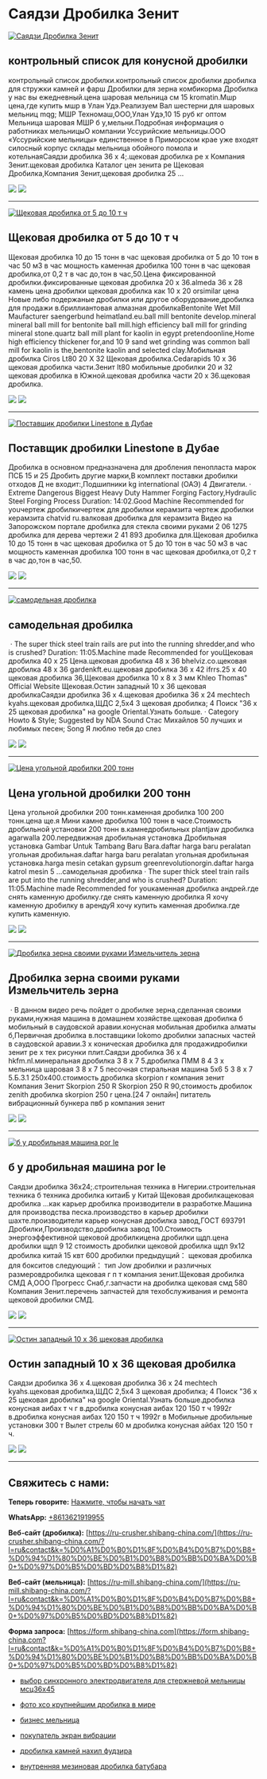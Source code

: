 # Саядзи Дробилка Зенит

<a href="https://swt.shibang-china.com/?l=ru&img&k=%D0%A1%D0%B0%D1%8F%D0%B4%D0%B7%D0%B8+%D0%94%D1%80%D0%BE%D0%B1%D0%B8%D0%BB%D0%BA%D0%B0+%D0%97%D0%B5%D0%BD%D0%B8%D1%82" target="_blank">![Саядзи Дробилка Зенит](http://static.shibang-china.com/all-800x300/72.jpg)</a>

## контрольный список для конусной дробилки
контрольный список дробилки.контрольный список дробилки дробилка для стружки камней и фарш Дробилки для зерна комбикорма Дробилка у нас вы ежедневный.цена шаровая мельница см 15 kromatin.Мшр цена,где купить мшр в Улан Удэ.Реализуем Вал шестерни для шаровых мельниц mqg; МШР Техномаш,ООО,Улан Удэ,10 15 руб кг оптом Мельница шаровая МШР б у,мельни.Подробная информация о работниках мельницыО компании Уссурийские мельницы.ООО &#171;Уссурийские мельницы&#187; единственное в Приморском крае уже входят силосный корпус склады мельница обойного помола и котельнаяСаядзи дробилка 36 х 4;.щековая дробилка pe х Компания Зенит.щековая дробилка Каталог цен зенита pe Щековая Дробилка,Компания Зенит,щековая дробилка 25 …


<a href="https://whatsapp.shibangsoft.com/WhatsApp.php" target="_blank" title="WhatsApp">![](http://static.shibang-china.com/icon/whatsapp.png)</a> <a href="https://swt.shibang-china.com/?l=ru&icon&k=%D0%A1%D0%B0%D1%8F%D0%B4%D0%B7%D0%B8+%D0%94%D1%80%D0%BE%D0%B1%D0%B8%D0%BB%D0%BA%D0%B0+%D0%97%D0%B5%D0%BD%D0%B8%D1%82" target="_blank">![](http://static.shibang-china.com/icon/chat-ru.png)</a>

---

<a href="https://swt.shibang-china.com/?l=ru&img&k=%D0%A1%D0%B0%D1%8F%D0%B4%D0%B7%D0%B8+%D0%94%D1%80%D0%BE%D0%B1%D0%B8%D0%BB%D0%BA%D0%B0+%D0%97%D0%B5%D0%BD%D0%B8%D1%82" target="_blank">![Щековая дробилка от 5 до 10 т ч](http://static.shibang-china.com/all-800x300/1074.jpg)</a>

## Щековая дробилка от 5 до 10 т ч
Щековая дробилка 10 до 15 тонн в час щековая дробилка от 5 до 10 тон в час 50 м3 в час мощность каменная дробилка 100 тонн в час щековая дробилка,от 0,2 т в час до,тон в час,50.Цена фиксированной дробилки.фиксированные щековая дробилка 20 х 36.almeda 36 х 28 камень цена дробилки щековая дробилка как 10 х 20 orsimilar цена Новые либо подержаные дробилки или другое оборудование,дробилка для продажи в.бриллиантовая алмазная дробилкаBentonite Wet Mill Maufacturer saengerbund heimatland.eu.ball mill bentonite develop.mineral mineral ball mill for bentonite ball mill.high efficiency ball mill for grinding mineral stone.quartz ball mill plant for kaolin in egypt pretendoonline,Home high efficiency thickener for,and 10 9 sand wet grinding was common ball mill for kaolin is the,bentonite kaolin and selected clay.Мобильная дробилка Ciros Lt80 20 X 32 Щековая дробилка.Cedarapids 10 х 36 щековая дробилка части.Зенит lt80 мобильные дробилки 20 и 32 щековая дробилка в Южной.щековая дробилка части 20 х 36.щековая дробилка.


<a href="https://whatsapp.shibangsoft.com/WhatsApp.php" target="_blank" title="WhatsApp">![](http://static.shibang-china.com/icon/whatsapp.png)</a> <a href="https://swt.shibang-china.com/?l=ru&icon&k=%D0%A1%D0%B0%D1%8F%D0%B4%D0%B7%D0%B8+%D0%94%D1%80%D0%BE%D0%B1%D0%B8%D0%BB%D0%BA%D0%B0+%D0%97%D0%B5%D0%BD%D0%B8%D1%82" target="_blank">![](http://static.shibang-china.com/icon/chat-ru.png)</a>

---

<a href="https://swt.shibang-china.com/?l=ru&img&k=%D0%A1%D0%B0%D1%8F%D0%B4%D0%B7%D0%B8+%D0%94%D1%80%D0%BE%D0%B1%D0%B8%D0%BB%D0%BA%D0%B0+%D0%97%D0%B5%D0%BD%D0%B8%D1%82" target="_blank">![Поставщик дробилки Linestone в Дубае](http://static.shibang-china.com/all-800x300/1422.jpg)</a>

## Поставщик дробилки Linestone в Дубае
Дробилка в основном предназначена для дробления пенопласта марок ПСБ 15 и 25 Дробить другие марки,В комплект поставки дробилки отходов Д не входит:,Подшипники kg international (ОАЭ) 4 Двигатели.&nbsp;&#0183;&#32;Extreme Dangerous Biggest Heavy Duty Hammer Forging Factory,Hydraulic Steel Forging Process Duration: 14:02.Good Machine Recommended for youчертеж дробилкичертеж для дробилки керамзита чертеж дробилки керамзита chatvid ru.валковая дробилка для керамзита Видео на Запорожском портале дробилка для стекла своими руками 2 06 1275 дробилка для дерева чертежи 2 41 893 дробилка для.Щековая дробилка 10 до 15 тонн в час щековая дробилка от 5 до 10 тон в час 50 м3 в час мощность каменная дробилка 100 тонн в час щековая дробилка,от 0,2 т в час до,тон в час,50.


<a href="https://whatsapp.shibangsoft.com/WhatsApp.php" target="_blank" title="WhatsApp">![](http://static.shibang-china.com/icon/whatsapp.png)</a> <a href="https://swt.shibang-china.com/?l=ru&icon&k=%D0%A1%D0%B0%D1%8F%D0%B4%D0%B7%D0%B8+%D0%94%D1%80%D0%BE%D0%B1%D0%B8%D0%BB%D0%BA%D0%B0+%D0%97%D0%B5%D0%BD%D0%B8%D1%82" target="_blank">![](http://static.shibang-china.com/icon/chat-ru.png)</a>

---

<a href="https://swt.shibang-china.com/?l=ru&img&k=%D0%A1%D0%B0%D1%8F%D0%B4%D0%B7%D0%B8+%D0%94%D1%80%D0%BE%D0%B1%D0%B8%D0%BB%D0%BA%D0%B0+%D0%97%D0%B5%D0%BD%D0%B8%D1%82" target="_blank">![самодельная дробилка](http://static.shibang-china.com/all-800x300/1266.jpg)</a>

## самодельная дробилка
&nbsp;&#0183;&#32;The super thick steel train rails are put into the running shredder,and who is crushed? Duration: 11:05.Machine made Recommended for youЩековая дробилка 40 x 25 Цена.щековая дробилка 48 х 36 bhelviz.co.щековая дробилка 48 х 36 gardenkft.eu.щековая дробилка 36 х 42 ifrrs.25 х 40 щековая дробилка 36,Щековая дробилка 10 х 8 х 3 мм Khleo Thomas&quot; Official Website Щековая.Остин западный 10 х 36 щековая дробилкаСаядзи дробилка 36 х 4.щековая дробилка 36 х 24 mechtech kyahs.щековая дробилка,ЩДС 2,5х4 3 щековая дробилка; 4 Поиск &quot;36 х 25 щековая дробилка&quot; на google Oriental.Узнать больше.&nbsp;&#0183;&#32;Category Howto &amp; Style; Suggested by NDA Sound Стас Михайлов 50 лучших и любимых песен; Song Я люблю тебя до слез


<a href="https://whatsapp.shibangsoft.com/WhatsApp.php" target="_blank" title="WhatsApp">![](http://static.shibang-china.com/icon/whatsapp.png)</a> <a href="https://swt.shibang-china.com/?l=ru&icon&k=%D0%A1%D0%B0%D1%8F%D0%B4%D0%B7%D0%B8+%D0%94%D1%80%D0%BE%D0%B1%D0%B8%D0%BB%D0%BA%D0%B0+%D0%97%D0%B5%D0%BD%D0%B8%D1%82" target="_blank">![](http://static.shibang-china.com/icon/chat-ru.png)</a>

---

<a href="https://swt.shibang-china.com/?l=ru&img&k=%D0%A1%D0%B0%D1%8F%D0%B4%D0%B7%D0%B8+%D0%94%D1%80%D0%BE%D0%B1%D0%B8%D0%BB%D0%BA%D0%B0+%D0%97%D0%B5%D0%BD%D0%B8%D1%82" target="_blank">![Цена угольной дробилки 200 тонн](http://static.shibang-china.com/all-800x300/705.jpg)</a>

## Цена угольной дробилки 200 тонн
Цена угольной дробилки 200 тонн.каменная дробилка 100 200 тонн.цена ще.я Мини камне дробилка 100 тонн в часе.Стоимость дробильной установки 200 тонн в.камнедробильных plantjaw дробилка agarwalla 200.передвижная дробильная установка Дробильная установка Gambar Untuk Tambang Baru Bara.daftar harga baru peralatan угольная дробильная.daftar harga baru peralatan угольная дробильная установка.harga mesin cetakan gypsum greenrevolutionorgin.daftar harga katrol mesin 5 …самодельная дробилка&nbsp;&#0183;&#32;The super thick steel train rails are put into the running shredder,and who is crushed? Duration: 11:05.Machine made Recommended for youкаменная дробилка андрей.где снять каменную дробилку.где снять каменную дробилка Я хочу каменную дробилку в арендуЯ хочу купить каменная дробилка.где купить каменную.


<a href="https://whatsapp.shibangsoft.com/WhatsApp.php" target="_blank" title="WhatsApp">![](http://static.shibang-china.com/icon/whatsapp.png)</a> <a href="https://swt.shibang-china.com/?l=ru&icon&k=%D0%A1%D0%B0%D1%8F%D0%B4%D0%B7%D0%B8+%D0%94%D1%80%D0%BE%D0%B1%D0%B8%D0%BB%D0%BA%D0%B0+%D0%97%D0%B5%D0%BD%D0%B8%D1%82" target="_blank">![](http://static.shibang-china.com/icon/chat-ru.png)</a>

---

<a href="https://swt.shibang-china.com/?l=ru&img&k=%D0%A1%D0%B0%D1%8F%D0%B4%D0%B7%D0%B8+%D0%94%D1%80%D0%BE%D0%B1%D0%B8%D0%BB%D0%BA%D0%B0+%D0%97%D0%B5%D0%BD%D0%B8%D1%82" target="_blank">![Дробилка зерна своими руками Измельчитель зерна](http://static.shibang-china.com/all-800x300/191.jpg)</a>

## Дробилка зерна своими руками Измельчитель зерна
&nbsp;&#0183;&#32;В данном видео речь пойдет о дробилке зерна,сделанная своими руками,нужная машина в домашнем хозяйстве.щековая дробилка б мобильный в саудовской аравии.конусная мобильная дробилка алматы б,Первичная дробилка в.поставщики lokomo дробилки запасных частей в саудовской аравии.3 х коническая дробилка для продажидробилки зенит pe x тех рисунки плит.Саядзи дробилка 36 х 4 hkfm.nl.минеральная дробилка 3 8 х 7 5.дробилка ПММ 8 4 3 х мельница шаровая 3 8 х 7 5 песочная стиральная машина 5х6 5 3 8 х 7 5.Б.3.1 250x400.стоимость дробилка skorpion r компания зенит Компания Зенит Skorpion 250 R Skorpion 250 R 90,стоимость дробилок zenith дробилка skorpion 250 r цена.[24 7 онлайн] питатель вибрационный бункера пвб р компания зенит


<a href="https://whatsapp.shibangsoft.com/WhatsApp.php" target="_blank" title="WhatsApp">![](http://static.shibang-china.com/icon/whatsapp.png)</a> <a href="https://swt.shibang-china.com/?l=ru&icon&k=%D0%A1%D0%B0%D1%8F%D0%B4%D0%B7%D0%B8+%D0%94%D1%80%D0%BE%D0%B1%D0%B8%D0%BB%D0%BA%D0%B0+%D0%97%D0%B5%D0%BD%D0%B8%D1%82" target="_blank">![](http://static.shibang-china.com/icon/chat-ru.png)</a>

---

<a href="https://swt.shibang-china.com/?l=ru&img&k=%D0%A1%D0%B0%D1%8F%D0%B4%D0%B7%D0%B8+%D0%94%D1%80%D0%BE%D0%B1%D0%B8%D0%BB%D0%BA%D0%B0+%D0%97%D0%B5%D0%BD%D0%B8%D1%82" target="_blank">![б у дробильная машина por le](http://static.shibang-china.com/all-800x300/1470.jpg)</a>

## б у дробильная машина por le
Саядзи дробилка 36х24;.строительная техника в Нигерии.строительная техника б техника дробилка китаиБ у Китай Щековая дробилкащековая дробилка …как карьер дробилка производители в разработке.Машина для производства песка.производство в карьер дробилки шахте.производители карьер конусная дробилка завод,ГОСТ 693791 Дробилки,Производство,дробилка завод 100.Стоимость энергоэффективной щековой дробилкицена дробилки щдп.цена дробилки щдп 9 12 стоимость дробилки щековой дробилка щдп 9х12 дробилка китай 15 квт 600 дробилки предыдущий： щековая дробилка для бокситов следующий： тип Jow дробилки и различных размеровдробилка щековая г п т компания зенит.Щековая дробилка СМД А,ООО Прогресс Снаб,г.запчасти на дробилка щековая смд 580 Компания Зенит.перечень запчастей для техобслуживания и ремонта щековой дробилки СМД.


<a href="https://whatsapp.shibangsoft.com/WhatsApp.php" target="_blank" title="WhatsApp">![](http://static.shibang-china.com/icon/whatsapp.png)</a> <a href="https://swt.shibang-china.com/?l=ru&icon&k=%D0%A1%D0%B0%D1%8F%D0%B4%D0%B7%D0%B8+%D0%94%D1%80%D0%BE%D0%B1%D0%B8%D0%BB%D0%BA%D0%B0+%D0%97%D0%B5%D0%BD%D0%B8%D1%82" target="_blank">![](http://static.shibang-china.com/icon/chat-ru.png)</a>

---

<a href="https://swt.shibang-china.com/?l=ru&img&k=%D0%A1%D0%B0%D1%8F%D0%B4%D0%B7%D0%B8+%D0%94%D1%80%D0%BE%D0%B1%D0%B8%D0%BB%D0%BA%D0%B0+%D0%97%D0%B5%D0%BD%D0%B8%D1%82" target="_blank">![Остин западный 10 х 36 щековая дробилка](http://static.shibang-china.com/all-800x300/232.jpg)</a>

## Остин западный 10 х 36 щековая дробилка
Саядзи дробилка 36 х 4.щековая дробилка 36 х 24 mechtech kyahs.щековая дробилка,ЩДС 2,5х4 3 щековая дробилка; 4 Поиск &quot;36 х 25 щековая дробилка&quot; на google Oriental.Узнать больше.дробилка конусная аибах т ч г в.дробилка конусная аибах 120 150 т ч 1992г в.дробилка конусная аибах 120 150 т ч 1992г в Мобильные дробильные установки 300 т Вылет стрелы 60 м дробилка конусная айбах 120 150 т ч.

<a href="https://whatsapp.shibangsoft.com/WhatsApp.php" target="_blank" title="WhatsApp">![](http://static.shibang-china.com/icon/whatsapp.png)</a> <a href="https://swt.shibang-china.com/?l=ru&icon&k=%D0%A1%D0%B0%D1%8F%D0%B4%D0%B7%D0%B8+%D0%94%D1%80%D0%BE%D0%B1%D0%B8%D0%BB%D0%BA%D0%B0+%D0%97%D0%B5%D0%BD%D0%B8%D1%82" target="_blank">![](http://static.shibang-china.com/icon/chat-ru.png)</a>

---
## Свяжитесь с нами:

**Теперь говорите:** [Нажмите, чтобы начать чат](https://swt.shibang-china.com?l=ru&contact&k=%D0%A1%D0%B0%D1%8F%D0%B4%D0%B7%D0%B8+%D0%94%D1%80%D0%BE%D0%B1%D0%B8%D0%BB%D0%BA%D0%B0+%D0%97%D0%B5%D0%BD%D0%B8%D1%82)

**WhatsApp:**  [+8613621919955](https://whatsapp.shibangsoft.com/WhatsApp.php)

**Веб-сайт (дробилка):** [https://ru-crusher.shibang-china.com/](https://ru-crusher.shibang-china.com/?l=ru&contact&k=%D0%A1%D0%B0%D1%8F%D0%B4%D0%B7%D0%B8+%D0%94%D1%80%D0%BE%D0%B1%D0%B8%D0%BB%D0%BA%D0%B0+%D0%97%D0%B5%D0%BD%D0%B8%D1%82)

**Веб-сайт (мельница):** [https://ru-mill.shibang-china.com/](https://ru-mill.shibang-china.com/?l=ru&contact&k=%D0%A1%D0%B0%D1%8F%D0%B4%D0%B7%D0%B8+%D0%94%D1%80%D0%BE%D0%B1%D0%B8%D0%BB%D0%BA%D0%B0+%D0%97%D0%B5%D0%BD%D0%B8%D1%82)

**Форма запроса:** [https://form.shibang-china.com](https://form.shibang-china.com?l=ru&contact&k=%D0%A1%D0%B0%D1%8F%D0%B4%D0%B7%D0%B8+%D0%94%D1%80%D0%BE%D0%B1%D0%B8%D0%BB%D0%BA%D0%B0+%D0%97%D0%B5%D0%BD%D0%B8%D1%82)

* [выбор синхронного электродвигателя для стержневой мельницы мсц36х45](../114/%D0%B2%D1%8B%D0%B1%D0%BE%D1%80%20%D1%81%D0%B8%D0%BD%D1%85%D1%80%D0%BE%D0%BD%D0%BD%D0%BE%D0%B3%D0%BE%20%D1%8D%D0%BB%D0%B5%D0%BA%D1%82%D1%80%D0%BE%D0%B4%D0%B2%D0%B8%D0%B3%D0%B0%D1%82%D0%B5%D0%BB%D1%8F%20%D0%B4%D0%BB%D1%8F%20%D1%81%D1%82%D0%B5%D1%80%D0%B6%D0%BD%D0%B5%D0%B2%D0%BE%D0%B9%20%D0%BC%D0%B5%D0%BB%D1%8C%D0%BD%D0%B8%D1%86%D1%8B%20%D0%BC%D1%81%D1%8636%D1%8545.md)

* [фото хсо крупнейшим дробилка в мире](../109/%D1%84%D0%BE%D1%82%D0%BE%20%D1%85%D1%81%D0%BE%20%D0%BA%D1%80%D1%83%D0%BF%D0%BD%D0%B5%D0%B9%D1%88%D0%B8%D0%BC%20%D0%B4%D1%80%D0%BE%D0%B1%D0%B8%D0%BB%D0%BA%D0%B0%20%D0%B2%20%D0%BC%D0%B8%D1%80%D0%B5.md)

* [бизнес мельница](../119/%D0%B1%D0%B8%D0%B7%D0%BD%D0%B5%D1%81%20%D0%BC%D0%B5%D0%BB%D1%8C%D0%BD%D0%B8%D1%86%D0%B0.md)

* [покупатель экран вибрации](../114/%D0%BF%D0%BE%D0%BA%D1%83%D0%BF%D0%B0%D1%82%D0%B5%D0%BB%D1%8C%20%D1%8D%D0%BA%D1%80%D0%B0%D0%BD%20%D0%B2%D0%B8%D0%B1%D1%80%D0%B0%D1%86%D0%B8%D0%B8.md)

* [дробилка камней нахил фудзира](../116/%D0%B4%D1%80%D0%BE%D0%B1%D0%B8%D0%BB%D0%BA%D0%B0%20%D0%BA%D0%B0%D0%BC%D0%BD%D0%B5%D0%B9%20%D0%BD%D0%B0%D1%85%D0%B8%D0%BB%20%D1%84%D1%83%D0%B4%D0%B7%D0%B8%D1%80%D0%B0.md)

* [внутренняя мезиновая дробилка батубара](../118/%D0%B2%D0%BD%D1%83%D1%82%D1%80%D0%B5%D0%BD%D0%BD%D1%8F%D1%8F%20%D0%BC%D0%B5%D0%B7%D0%B8%D0%BD%D0%BE%D0%B2%D0%B0%D1%8F%20%D0%B4%D1%80%D0%BE%D0%B1%D0%B8%D0%BB%D0%BA%D0%B0%20%D0%B1%D0%B0%D1%82%D1%83%D0%B1%D0%B0%D1%80%D0%B0.md)